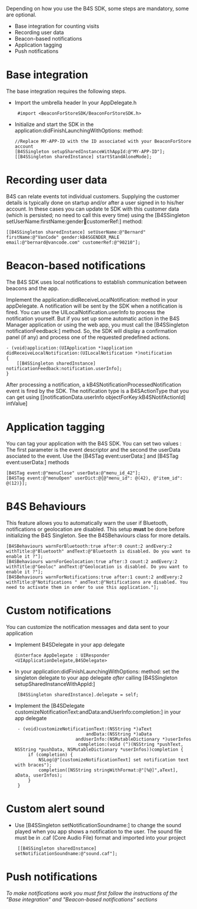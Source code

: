Depending on how you use the B4S SDK, some steps are mandatory, some are optional.

 * Base integration for counting visits
 * Recording user data
 * Beacon-based notifications
 * Application tagging
 * Push notifications

# Base integration

The base integration requires the following steps.

 * Import the umbrella header In your AppDelegate.h

		#import <BeaconForStoreSDK/BeaconForStoreSDK.h>

 *  Initialize and start the SDK in the application:didFinishLaunchingWithOptions: method: 


		//Replace MY-APP-ID with the ID associated with your BeaconForStore account
		[B4SSingleton setupSharedInstanceWithAppId:@"MY-APP-ID"];
		[[B4SSingleton sharedInstance] startStandAloneMode];

# Recording user data

B4S can relate events tot individual customers. Supplying the customer details is typically done on startup and/or after a user signed in to his/her account. In these cases you can update te SDK with this customer data (which is persisted; no need to call this every time) using the [B4SSingleton setUserName:firstName:gender:email:customerRef:] method:

	[[B4SSingleton sharedInstance] setUserName:@"Bernard" firstName:@"VanCode" gender:kB4SGENDER_MALE email:@"bernard@vancode.com" customerRef:@"90210"];


# Beacon-based notifications

The B4S SDK uses local notifications to establish communication between beacons and the app.

Implement the application:didReceiveLocalNotification: method in your appDelegate. A notification will be sent by the SDK when a notification is fired. You can use the UILocalNotification.userInfo to process the notification yourself. But if you set up some automatic action in the B4S Manager application or using the web app, you must call the [B4SSingleton notificationFeedback:] method. So, the SDK will display a confirmation panel (if any) and process one of the requested predefined actions.


	- (void)application:(UIApplication *)application didReceiveLocalNotification:(UILocalNotification *)notification
	{
	    [[B4SSingleton sharedInstance] notificationFeedback:notification.userInfo];
	}

After processing a notification, a kB4SNotificationProcessedNotification event is fired by the SDK. The notification type is a B4SActionType that you can get using [[notificationData.userInfo objectForKey:kB4SNotifActionId] intValue]


# Application tagging

You can tag your application with the B4S SDK. You can set two values : The first parameter is the event descriptor and the second the userData asociated to the event. Use the [B4STag event:userData:] and  [B4STag event:userData:]  methods

	[B4STag event:@"menuClose" userData:@"menu_id_42"];
	[B4STag event:@"menuOpen" userDict:@{@"menu_id": @(42), @"item_id": @(12)}];


# B4S Behaviours

This feature allows you to automatically warn the user if Bluetooth, notifications or geolocation are disabled. This setup **must** be done before initializing the B4S Singleton. See the B4SBehaviours class for more details.

	[B4SBehaviours warnForBluetooth:true after:0 count:2 andEvery:2 withTitle:@"Bluetooth" andText:@"Bluetooth is disabled. Do you want to enable it ?"];
	[B4SBehaviours warnForGeolocation:true after:3 count:2 andEvery:2 withTitle:@"Geoloc" andText:@"Geolocation is disabled. Do you want to enable it ?"];
	[B4SBehaviours warnForNotifications:true after:1 count:2 andEvery:2 withTitle:@"Notifications " andText:@"Notifications are disabled. You need to activate them in order to use this application."];

# Custom notifications

You can customize the notification messages and data sent to your application

 *  Implement B4SDelegate in your app delegate

		@interface AppDelegate : UIResponder <UIApplicationDelegate,B4SDelegate>
		
 * In your application:didFinishLaunchingWithOptions: method: set the singleton delegate to your app delegate *after* calling [B4SSingleton setupSharedInstanceWithAppId:]
 
		[B4SSingleton sharedInstance].delegate = self;		
	

 * Implement the [B4SDelegate customizeNotificationText:andData:andUserInfo:completion:] in your app delegate
 
		- (void)customizeNotificationText:(NSString *)aText
		                          andData:(NSString *)aData
		                      andUserInfo:(NSMutableDictionary *)userInfos
		                       completion:(void (^)(NSString *pushText, NSString *pushData, NSMutableDictionary *userInfos))completion {
		    if (completion) {
		        NSLog(@"[customizeNotificationText] set notification text with braces");
		        completion([NSString stringWithFormat:@"[%@]",aText], aData, userInfos);
		    }
		}
	

# Custom alert sound

 * Use [B4SSingleton setNotificationSoundname:] to change the sound played when you app shows a notification to the user. The sound file must be in .caf (Core Audio File) format and imported into your project

		[[B4SSingleton sharedInstance] setNotificationSoundname:@"sound.caf"];

# Push notifications

*To make notifications work you must first follow the instructions of the "Base integration" and "Beacon-based notifications" sections*

